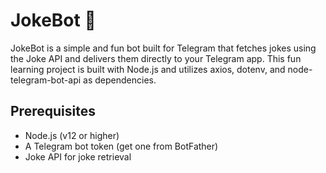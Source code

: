 # JokeBot 🤖

JokeBot is a simple and fun bot built for Telegram that fetches jokes using the Joke API and delivers them directly to your Telegram app. This fun learning project is built with Node.js and utilizes axios, dotenv, and node-telegram-bot-api as dependencies.

## Prerequisites
* Node.js (v12 or higher)
* A Telegram bot token (get one from BotFather)
* Joke API for joke retrieval